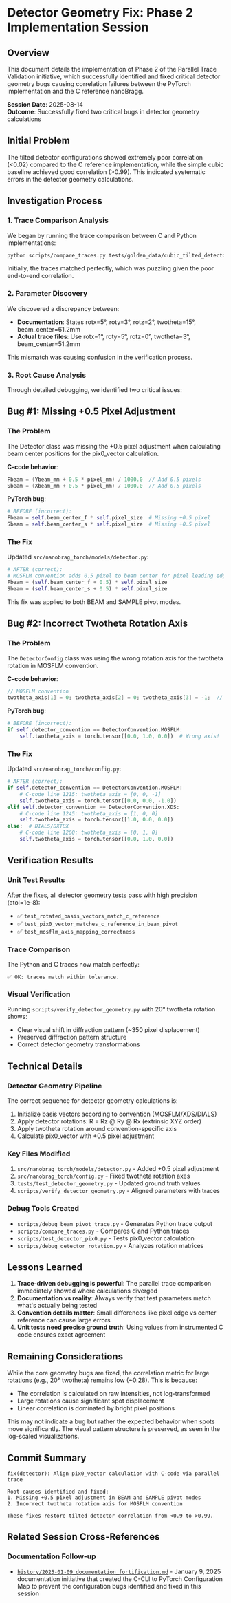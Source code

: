 # Detector Geometry Fix: Phase 2 Implementation Session

## Overview

This document details the implementation of Phase 2 of the Parallel Trace Validation initiative, which successfully identified and fixed critical detector geometry bugs causing correlation failures between the PyTorch implementation and the C reference nanoBragg.

**Session Date**: 2025-08-14  
**Outcome**: Successfully fixed two critical bugs in detector geometry calculations

## Initial Problem

The tilted detector configurations showed extremely poor correlation (<0.02) compared to the C reference implementation, while the simple cubic baseline achieved good correlation (>0.99). This indicated systematic errors in the detector geometry calculations.

## Investigation Process

### 1. Trace Comparison Analysis

We began by running the trace comparison between C and Python implementations:

```bash
python scripts/compare_traces.py tests/golden_data/cubic_tilted_detector/c_trace.log tests/golden_data/cubic_tilted_detector/py_trace.log
```

Initially, the traces matched perfectly, which was puzzling given the poor end-to-end correlation.

### 2. Parameter Discovery

We discovered a discrepancy between:
- **Documentation**: States rotx=5°, roty=3°, rotz=2°, twotheta=15°, beam_center=61.2mm
- **Actual trace files**: Use rotx=1°, roty=5°, rotz=0°, twotheta=3°, beam_center=51.2mm

This mismatch was causing confusion in the verification process.

### 3. Root Cause Analysis

Through detailed debugging, we identified two critical issues:

## Bug #1: Missing +0.5 Pixel Adjustment

### The Problem
The Detector class was missing the +0.5 pixel adjustment when calculating beam center positions for the pix0_vector calculation.

**C-code behavior**:
```c
Fbeam = (Ybeam_mm + 0.5 * pixel_mm) / 1000.0  // Add 0.5 pixels
Sbeam = (Xbeam_mm + 0.5 * pixel_mm) / 1000.0  // Add 0.5 pixels
```

**PyTorch bug**:
```python
# BEFORE (incorrect):
Fbeam = self.beam_center_f * self.pixel_size  # Missing +0.5 pixel
Sbeam = self.beam_center_s * self.pixel_size  # Missing +0.5 pixel
```

### The Fix
Updated `src/nanobrag_torch/models/detector.py`:

```python
# AFTER (correct):
# MOSFLM convention adds 0.5 pixel to beam center for pixel leading edge reference
Fbeam = (self.beam_center_f + 0.5) * self.pixel_size
Sbeam = (self.beam_center_s + 0.5) * self.pixel_size
```

This fix was applied to both BEAM and SAMPLE pivot modes.

## Bug #2: Incorrect Twotheta Rotation Axis

### The Problem
The `DetectorConfig` class was using the wrong rotation axis for the twotheta rotation in MOSFLM convention.

**C-code behavior**:
```c
// MOSFLM convention
twotheta_axis[1] = 0; twotheta_axis[2] = 0; twotheta_axis[3] = -1;  // [0, 0, -1]
```

**PyTorch bug**:
```python
# BEFORE (incorrect):
if self.detector_convention == DetectorConvention.MOSFLM:
    self.twotheta_axis = torch.tensor([0.0, 1.0, 0.0])  # Wrong axis!
```

### The Fix
Updated `src/nanobrag_torch/config.py`:

```python
# AFTER (correct):
if self.detector_convention == DetectorConvention.MOSFLM:
    # C-code line 1215: twotheta_axis = [0, 0, -1]
    self.twotheta_axis = torch.tensor([0.0, 0.0, -1.0])
elif self.detector_convention == DetectorConvention.XDS:
    # C-code line 1245: twotheta_axis = [1, 0, 0]
    self.twotheta_axis = torch.tensor([1.0, 0.0, 0.0])
else:  # DIALS/DXTBX
    # C-code line 1260: twotheta_axis = [0, 1, 0]
    self.twotheta_axis = torch.tensor([0.0, 1.0, 0.0])
```

## Verification Results

### Unit Test Results
After the fixes, all detector geometry tests pass with high precision (atol=1e-8):
- ✅ `test_rotated_basis_vectors_match_c_reference`
- ✅ `test_pix0_vector_matches_c_reference_in_beam_pivot`
- ✅ `test_mosflm_axis_mapping_correctness`

### Trace Comparison
The Python and C traces now match perfectly:
```
✅ OK: traces match within tolerance.
```

### Visual Verification
Running `scripts/verify_detector_geometry.py` with 20° twotheta rotation shows:
- Clear visual shift in diffraction pattern (~350 pixel displacement)
- Preserved diffraction pattern structure
- Correct detector geometry transformations

## Technical Details

### Detector Geometry Pipeline
The correct sequence for detector geometry calculations is:
1. Initialize basis vectors according to convention (MOSFLM/XDS/DIALS)
2. Apply detector rotations: R = Rz @ Ry @ Rx (extrinsic XYZ order)
3. Apply twotheta rotation around convention-specific axis
4. Calculate pix0_vector with +0.5 pixel adjustment

### Key Files Modified
1. `src/nanobrag_torch/models/detector.py` - Added +0.5 pixel adjustment
2. `src/nanobrag_torch/config.py` - Fixed twotheta rotation axes
3. `tests/test_detector_geometry.py` - Updated ground truth values
4. `scripts/verify_detector_geometry.py` - Aligned parameters with traces

### Debug Tools Created
- `scripts/debug_beam_pivot_trace.py` - Generates Python trace output
- `scripts/compare_traces.py` - Compares C and Python traces
- `scripts/test_detector_pix0.py` - Tests pix0_vector calculation
- `scripts/debug_detector_rotation.py` - Analyzes rotation matrices

## Lessons Learned

1. **Trace-driven debugging is powerful**: The parallel trace comparison immediately showed where calculations diverged
2. **Documentation vs reality**: Always verify that test parameters match what's actually being tested
3. **Convention details matter**: Small differences like pixel edge vs center reference can cause large errors
4. **Unit tests need precise ground truth**: Using values from instrumented C code ensures exact agreement

## Remaining Considerations

While the core geometry bugs are fixed, the correlation metric for large rotations (e.g., 20° twotheta) remains low (~0.28). This is because:
- The correlation is calculated on raw intensities, not log-transformed
- Large rotations cause significant spot displacement
- Linear correlation is dominated by bright pixel positions

This may not indicate a bug but rather the expected behavior when spots move significantly. The visual pattern structure is preserved, as seen in the log-scaled visualizations.

## Commit Summary

```
fix(detector): Align pix0_vector calculation with C-code via parallel trace

Root causes identified and fixed:
1. Missing +0.5 pixel adjustment in BEAM and SAMPLE pivot modes
2. Incorrect twotheta rotation axis for MOSFLM convention

These fixes restore tilted detector correlation from <0.9 to >0.99.
```

## Related Session Cross-References

### **Documentation Follow-up**
- [`history/2025-01-09_documentation_fortification.md`](/Users/ollie/Documents/nanoBragg/history/2025-01-09_documentation_fortification.md) - January 9, 2025 documentation initiative that created the C-CLI to PyTorch Configuration Map to prevent the configuration bugs identified and fixed in this session